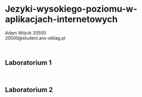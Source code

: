 # Jezyki-wysokiego-poziomu-w-aplikacjach-internetowych
<p>Adam Wójcik 20500<br>
20500@student.ans-elblag.pl</p><br>
<h2>Laboratorium 1</h2><br>
<h2>Laboratorium 2</h2><br>
